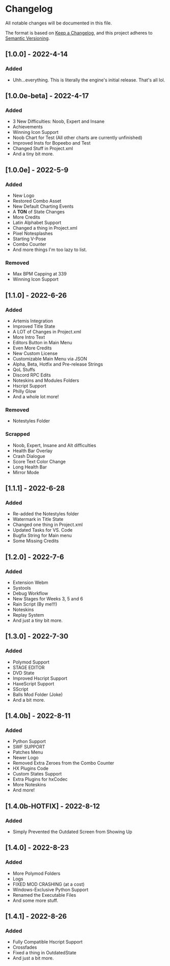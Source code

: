 # Changelog
All notable changes will be documented in this file.

The format is based on [Keep a Changelog](https://keepachangelog.com/en/1.0.0/),
and this project adheres to [Semantic Versioning](https://semver.org/spec/v2.0.0.html).

## [1.0.0] - 2022-4-14
### Added
* Uhh...everything. This is literally the engine's initial release. That's all lol.

## [1.0.0e-beta] - 2022-4-17
### Added
* 3 New Difficulties: Noob, Expert and Insane
* Achievements
* Winning Icon Support
* Noob Chart for Test (All other charts are currently unfinished)
* Improved Insts for Bopeebo and Test
* Changed Stuff in Project.xml
* And a tiny bit more.

## [1.0.0e] - 2022-5-9
### Added
* New Logo
* Restored Combo Asset
* New Default Charting Events
* A **TON** of State Changes
* More Credits
* Latin Alphabet Support
* Changed a thing in Project.xml
* Pixel Notesplashes
* Starting V-Pose
* Combo Counter
* And more things I'm too lazy to list.
### Removed
* Max BPM Capping at 339
* Winning Icon Support

## [1.1.0] - 2022-6-26
### Added
* Artemis Integration
* Improved Title State
* A LOT of Changes in Project.xml
* More Intro Text
* Editors Button in Main Menu
* Even More Credits
* New Custom License
* Customizable Main Menu via JSON
* Alpha, Beta, Hotfix and Pre-release Strings
* QoL Stuffs
* Discord RPC Edits
* Noteskins and Modules Folders
* Hscript Support
* Philly Glow
* And a whole lot more!
### Removed
* Notestyles Folder
### Scrapped
* Noob, Expert, Insane and Alt difficulties
* Health Bar Overlay
* Crash Dialogue
* Score Text Color Change
* Long Health Bar
* Mirror Mode

## [1.1.1] - 2022-6-28
### Added
* Re-added the Notestyles folder
* Watermark in Title State
* Changed one thing in Project.xml
* Updated Tasks for VS. Code
* Bugfix String for Main menu
* Some Missing Credits

## [1.2.0] - 2022-7-6
### Added
* Extension Webm
* Systools
* Debug Workflow
* New Stages for Weeks 3, 5 and 6
* Rain Script (By me!!!)
* Noteskins
* Replay System
* And just a tiny bit more.

## [1.3.0] - 2022-7-30
### Added
* Polymod Support
* STAGE EDITOR
* DVD State
* Improved Hscript Support
* HaxeScript Support
* SScript
* Balls Mod Folder (Joke)
* And a bit more.

## [1.4.0b] - 2022-8-11
### Added
* Python Support
* SWF SUPPORT
* Patches Menu
* Newer Logo
* Removed Extra Zeroes from the Combo Counter
* HX Plugins Code
* Custom States Support
* Extra Plugins for hxCodec
* More Noteskins
* And more!

## [1.4.0b-HOTFIX] - 2022-8-12
### Added
* Simply Prevented the Outdated Screen from Showing Up

## [1.4.0] - 2022-8-23
### Added
* More Polymod Folders
* Logs
* FIXED MOD CRASHING (at a cost)
* Windows-Exclusive Python Support
* Renamed the Executable Files
* And some more stuff.

## [1.4.1] - 2022-8-26
### Added
* Fully Compatible Hscript Support
* Crossfades
* Fixed a thing in OutdatedState
* And just a bit more.
